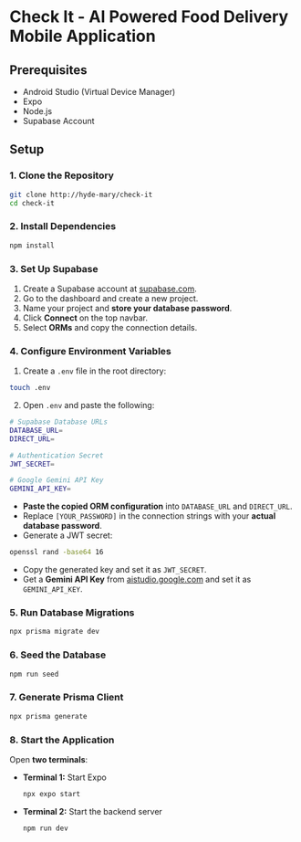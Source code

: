 # **Check It - AI Powered Food Delivery Mobile Application**

## Prerequisites
- Android Studio (Virtual Device Manager)
- Expo
- Node.js
- Supabase Account

## Setup

### 1. Clone the Repository
```sh
git clone http://hyde-mary/check-it
cd check-it
```

### 2. Install Dependencies
```sh
npm install
```

### 3. Set Up Supabase
1. Create a Supabase account at [supabase.com](https://supabase.com/).
2. Go to the dashboard and create a new project.
3. Name your project and **store your database password**.
4. Click **Connect** on the top navbar.
5. Select **ORMs** and copy the connection details.

### 4. Configure Environment Variables
1. Create a `.env` file in the root directory:

```sh
touch .env
```

2. Open `.env` and paste the following:

```sh
# Supabase Database URLs
DATABASE_URL=
DIRECT_URL=

# Authentication Secret
JWT_SECRET=

# Google Gemini API Key
GEMINI_API_KEY=
```

- **Paste the copied ORM configuration** into `DATABASE_URL` and `DIRECT_URL`.
- Replace `[YOUR_PASSWORD]` in the connection strings with your **actual database password**.
- Generate a JWT secret:

```sh
openssl rand -base64 16
```

- Copy the generated key and set it as `JWT_SECRET`.
- Get a **Gemini API Key** from [aistudio.google.com](https://aistudio.google.com/) and set it as `GEMINI_API_KEY`.

### 5. Run Database Migrations
```sh
npx prisma migrate dev
```

### 6. Seed the Database
```sh
npm run seed
```

### 7. Generate Prisma Client
```sh
npx prisma generate
```

### 8. Start the Application
Open **two terminals**:

- **Terminal 1:** Start Expo
  ```sh
  npx expo start
  ```

- **Terminal 2:** Start the backend server
  ```sh
  npm run dev
  ```
